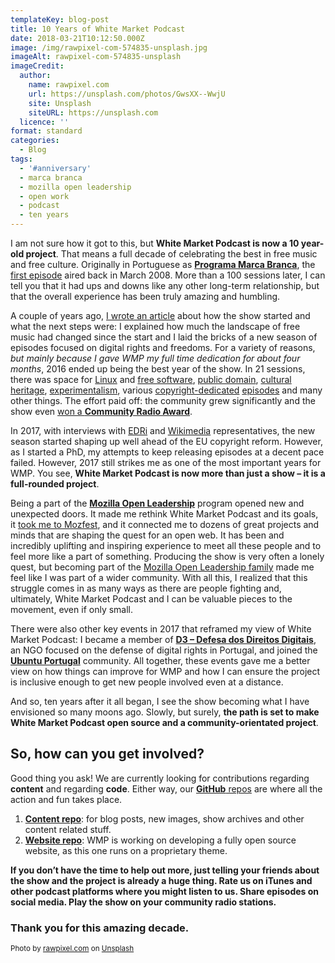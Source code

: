 ```yaml
---
templateKey: blog-post
title: 10 Years of White Market Podcast
date: 2018-03-21T10:12:50.000Z
image: /img/rawpixel-com-574835-unsplash.jpg
imageAlt: rawpixel-com-574835-unsplash
imageCredit:
  author:
    name: rawpixel.com
    url: https://unsplash.com/photos/GwsXX--WwjU
    site: Unsplash
    siteURL: https://unsplash.com
  licence: ''
format: standard
categories:
  - Blog
tags:
  - '#anniversary'
  - marca branca
  - mozilla open leadership
  - open work
  - podcast
  - ten years
---
```


I am not sure how it got to this, but **White Market Podcast is now a 10 year-old project**. That means a full decade of celebrating the best in free music and free culture. Originally in Portuguese as [**Programa Marca Branca**](http://programamarcabranca.blogspot.pt/), the [first episode](http://programamarcabranca.blogspot.pt/2008/03/programa-1.html) aired back in March 2008. More than a 100 sessions later, I can tell you that it had ups and downs like any other long-term relationship, but that the overall experience has been truly amazing and humbling.

A couple of years ago, [I wrote an article](https://www.whitemarketpodcast.co.uk/blog/2016/03/22/happy-birthday-white-market/) about how the show started and what the next steps were: I explained how much the landscape of free music had changed since the start and I laid the bricks of a new season of episodes focused on digital rights and freedoms. For a variety of reasons, _but mainly because I gave WMP my full time dedication for about four months_, 2016 ended up being the best year of the show. In 21 sessions, there was space for [Linux](https://www.whitemarketpodcast.co.uk/podcasts/2016/08/25/session-3-06-happy-anniversary-linux/) and [free software](https://www.whitemarketpodcast.co.uk/podcasts/2016/09/01/session-3-07-fsfe-summit-2016-and-some-tunes/), [public domain](https://www.whitemarketpodcast.co.uk/podcasts/2017/01/01/session-3-20-happy-public-domain-day/), [cultural heritage](https://www.whitemarketpodcast.co.uk/podcasts/2016/12/04/session-3-18-preserving-cultural-heritage-europeana/), [experimentalism](https://www.whitemarketpodcast.co.uk/podcasts/2016/10/02/session-3-11-experimentalism-pilot-eleven/), various [copyright-dedicated](https://www.whitemarketpodcast.co.uk/podcasts/2016/09/18/session-3-09-eu-copyright-mess/) [episodes](https://www.whitemarketpodcast.co.uk/podcasts/2016/10/16/session-3-13-exceptions-not-rule/) and many other things. The effort paid off: the community grew significantly and the show even [won a **Community Radio Award**](https://www.whitemarketpodcast.co.uk/blog/2016/09/12/silver-innovation-award-year-community-radio-awards/).

In 2017, with interviews with [EDRi](https://www.whitemarketpodcast.co.uk/podcasts/2017/07/30/session-4-01-talking-copyright-edri/) and [Wikimedia](https://www.whitemarketpodcast.co.uk/podcasts/2017/09/10/session-4-02-sharing-knowledge-with-wikimedia/) representatives, the new season started shaping up well ahead of the EU copyright reform. However, as I started a PhD, my attempts to keep releasing episodes at a decent pace failed. However, 2017 still strikes me as one of the most important years for WMP. You see, **White Market Podcast is now more than just a show – it is a full-rounded project**.

Being a part of the **[Mozilla Open Leadership](https://www.whitemarketpodcast.co.uk/blog/2017/10/05/making-wmp-open-a-fresh-start-with-the-help-of-mozilla/)** program opened new and unexpected doors. It made me rethink White Market Podcast and its goals, it [took me to Mozfest](https://www.whitemarketpodcast.co.uk/blog/2017/10/19/open-radio-open-minds-a-wmp-session-at-mozfest/), and it connected me to dozens of great projects and minds that are shaping the quest for an open web. It has been and incredibly uplifting and inspiring experience to meet all these people and to feel more like a part of something. Producing the show is very often a lonely quest, but becoming part of the [Mozilla Open Leadership family](https://mozilla.github.io/leadership-training/) made me feel like I was part of a wider community. With all this, I realized that this struggle comes in as many ways as there are people fighting and, ultimately, White Market Podcast and I can be valuable pieces to the movement, even if only small.

There were also other key events in 2017 that reframed my view of White Market Podcast: I became a member of **[D3 – Defesa dos Direitos Digitais](https://direitosdigitais.pt/)**, an NGO focused on the defense of digital rights in Portugal, and joined the [**Ubuntu Portugal**](https://ubuntu-pt.org) community. All together, these events gave me a better view on how things can improve for WMP and how I can ensure the project is inclusive enough to get new people involved even at a distance.

And so, ten years after it all began, I see the show becoming what I have envisioned so many moons ago. Slowly, but surely, **the path is set to make White Market Podcast open source and a community-orientated project**.

## So, how can you get involved?

Good thing you ask! We are currently looking for contributions regarding **content** and regarding **code**. Either way, our [**GitHub** repos](https://github.com/WhiteMarketPodcast) are where all the action and fun takes place.

1.  [**Content repo**](https://github.com/WhiteMarketPodcast/whitemarketpodcast-repo): for blog posts, new images, show archives and other content related stuff.
2.  [**Website repo**](https://github.com/WhiteMarketPodcast/WMP-website/): WMP is working on developing a fully open source website, as this one runs on a proprietary theme.

**If you don’t have the time to help out more, just telling your friends about the show and the project is already a huge thing. Rate us on iTunes and other podcast platforms where you might listen to us. Share episodes on social media. Play the show on your community radio stations.**

### Thank you for this amazing decade.

<small>Photo by [rawpixel.com](https://unsplash.com/photos/GwsXX--WwjU) on [Unsplash](https://unsplash.com)</small>
